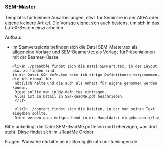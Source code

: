 <?xml version="1.0" encoding="utf-8"?>
### SEM-Master
<p>
Templates für kleinere Ausarbeitungen, etwa für Seminare in der AGFA oder eigene kleinere 
Artikel. 
Die Vorlage eignet sich auch bestens, um sich in das LaTeX-System einzuarbeiten.
</p>
<p>
Aufbau:
<ul>
	<li>Im Stamverzeicnis befinden sich die Datei SEM-Master.tex als allgemeine Vorlage 
	und SEM-Beamer.tex als Vorlage fürPräsentaionen mit der Beamer-Klasse</li>
	
	<li>In ./preamble findet sich die Datei SEM-art.tex, in der Layout usw. zu finden sind.
	In der Datei SEM-defn.tex habe ich einige Definitionen vorgenommen, die ich einmal für
	 nützlich halte und die auch als Anhalt für eigene genommen werden können.
	 Diese sollte man in My-defn.tex eintragen.
	 Alles ist in Detail in SEM-ReadMe.pdf beschrieben.
	 </li>
	 
	 <li>In ./content findet sich die Dateien, in der man seinen Text eingeben sollte.
	 Diese werden dann entsprechend in die Hauptdatei eingebunden.</li>
</ul>
</p>
<p>
Bitte unbedingt die Datei SEM-ReadMe.pdf lesen und beherzigen, was dort steht. 
Diese findet sich im ./ReadMe Ordner.
</p>
<p>
Fragen. Wünsche etc bitte an 
mailto:ulgr@math.uni-tuebingen.de
</p>

